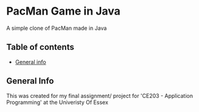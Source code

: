 # PacMan Game in Java
A simple clone of PacMan made in Java

## Table of contents
* [General info](#general-info)

## General Info
This was created for my final assignment/ project for 'CE203 - Application Programming' at the Univeristy Of Essex

